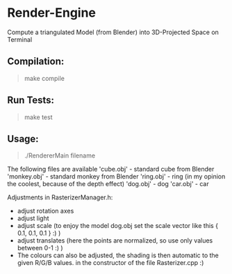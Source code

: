 # Render-Engine
Compute a triangulated Model (from Blender) into 3D-Projected Space on Terminal

## Compilation:
> make compile
## Run Tests:
> make test
## Usage:
> ./RendererMain filename

The following files are available
'cube.obj' - standard cube from Blender
'monkey.obj' - standard monkey from Blender
'ring.obj' - ring (in my opinion the coolest, because of the depth effect)
'dog.obj' - dog
'car.obj' - car

Adjustments in RasterizerManager.h:
* adjust rotation axes
* adjust light
* adjust scale (to enjoy the model dog.obj set the scale vector like this { 0.1, 0.1, 0.1 } :) )
* adjust translates (here the points are normalized, so use only values between 0-1 :) )
* The colours can also be adjusted, the shading is then automatic to the given R/G/B values.
  in the constructor of the file Rasterizer.cpp :)
